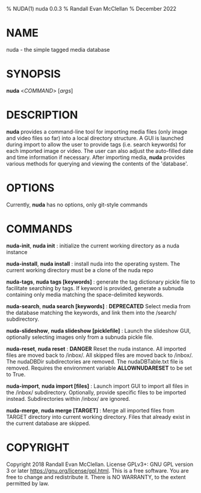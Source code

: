 % NUDA(1) nuda 0.0.3
% Randall Evan McClellan
% December 2022

# NAME
nuda - the simple tagged media database

# SYNOPSIS
**nuda** <*COMMAND*> [*args*]

# DESCRIPTION
**nuda** provides a command-line tool for importing media files (only image and video files so far) into a local directory structure. A GUI is launched during import to allow the user to provide tags (i.e. search keywords) for each imported image or video. The user can also adjust the auto-filled date and time information if necessary. After importing media, **nuda** provides various methods for querying and viewing the contents of the 'database'.

# OPTIONS
Currently, **nuda** has no options, only git-style commands

# COMMANDS
**nuda-init**, **nuda init**
: initialize the current working directory as a nuda instance

**nuda-install**, **nuda install**
: install nuda into the operating system. The current working directory must be a clone of the nuda repo

**nuda-tags**, **nuda tags [keywords]**
: generate the tag dictionary pickle file to facilitate searching by tags. If keyword is provided, generate a subnuda containing only media matching the space-delimited keywords.

**nuda-search**, **nuda search [keywords]**
: **DEPRECATED** Select media from the database matching the keywords, and link them into the /search/ subdirectory.

**nuda-slideshow**, **nuda slideshow [picklefile]**
: Launch the slideshow GUI, optionally selecting images only from a subnuda pickle file.

**nuda-reset**, **nuda reset**
: **DANGER** Reset the nuda instance. All imported files are moved back to /inbox/. All skipped files are moved back to /inbox/. The nudaDBDir subdirectories are removed. The nudaDBTable.txt file is removed. Requires the environment variable **ALLOWNUDARESET** to be set to True.

**nuda-import**, **nuda import [files]**
: Launch import GUI to import all files in the /inbox/ subdirectory. Optionally, provide specific files to be imported instead. Subdirectories within /inbox/ are ignored.

**nuda-merge**, **nuda merge [TARGET]**
: Merge all imported files from TARGET directory into current working directory. Files that already exist in the current database are skipped.

# COPYRIGHT
Copyright 2018 Randall Evan McClellan. License GPLv3+: GNU GPL version 3 or later <https://gnu.org/license/gpl.html>. This is a free software. You are free to change and redistribute it. There is NO WARRANTY, to the extent permitted by law.
